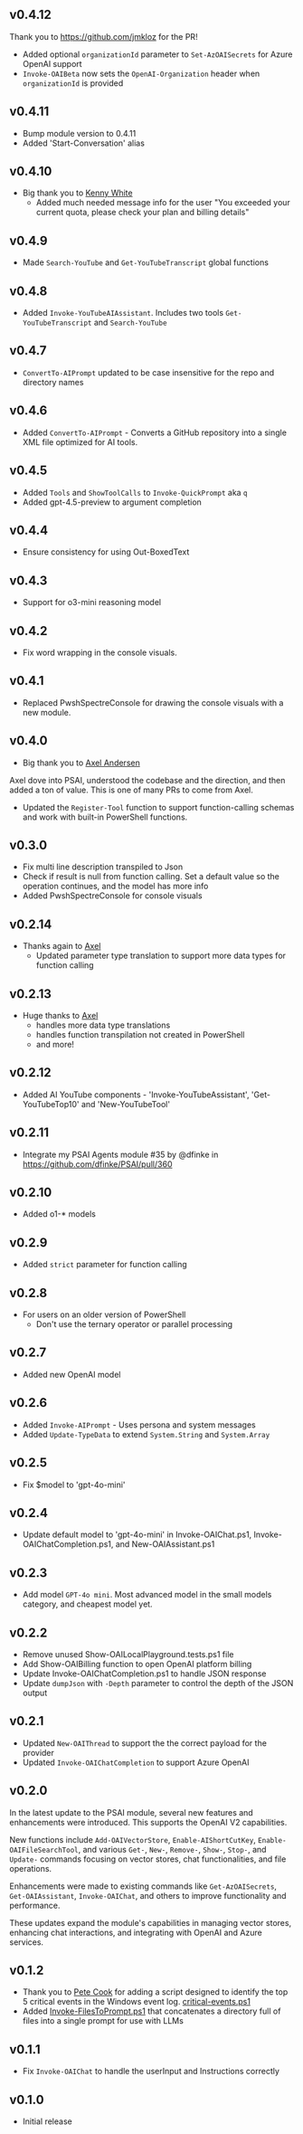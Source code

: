 ## v0.4.12

Thank you to https://github.com/jmkloz for the PR!

- Added optional `organizationId` parameter to `Set-AzOAISecrets` for Azure OpenAI support
- `Invoke-OAIBeta` now sets the `OpenAI-Organization` header when `organizationId` is provided

## v0.4.11

- Bump module version to 0.4.11
- Added 'Start-Conversation' alias

## v0.4.10

- Big thank you to [Kenny White](https://github.com/whiteken)
    - Added much needed message info for the user "You exceeded your current quota, please check your plan and billing details" 

## v0.4.9

- Made  `Search-YouTube` and `Get-YouTubeTranscript` global functions

## v0.4.8

- Added `Invoke-YouTubeAIAssistant`. Includes two tools `Get-YouTubeTranscript` and `Search-YouTube`

## v0.4.7

- `ConvertTo-AIPrompt` updated to be case insensitive for the repo and directory names

## v0.4.6

- Added `ConvertTo-AIPrompt` - Converts a GitHub repository into a single XML file optimized for AI tools.

## v0.4.5

- Added `Tools` and `ShowToolCalls` to `Invoke-QuickPrompt` aka `q`
- Added gpt-4.5-preview to argument completion

## v0.4.4

- Ensure consistency for using Out-BoxedText

## v0.4.3

- Support for o3-mini reasoning model

## v0.4.2

- Fix word wrapping in the console visuals.

## v0.4.1

- Replaced PwshSpectreConsole for drawing the console visuals with a new module.

## v0.4.0

- Big thank you to [Axel Andersen](https://x.com/Agazoth)

Axel dove into PSAI, understood the codebase and the direction, and then added a ton of value. This is one of many PRs to come from Axel.

- Updated the `Register-Tool` function to support function-calling schemas and work with built-in PowerShell functions.

## v0.3.0

- Fix multi line description transpiled to Json
- Check if result is null from function calling. Set a default value so the operation continues, and the model has more info
- Added PwshSpectreConsole for console visuals

## v0.2.14

- Thanks again to [Axel](https://github.com/Agazoth)
    - Updated parameter type translation to support more data types for function calling

## v0.2.13

- Huge thanks to [Axel](https://github.com/Agazoth)
    - handles more data type translations
    - handles function transpilation not created in PowerShell
    - and more!

## v0.2.12

- Added AI YouTube components - 'Invoke-YouTubeAssistant', 'Get-YouTubeTop10' and 'New-YouTubeTool'

## v0.2.11

* Integrate my PSAI Agents module #35 by @dfinke in https://github.com/dfinke/PSAI/pull/360

## v0.2.10

- Added o1-* models

## v0.2.9

- Added `strict` parameter for function calling

## v0.2.8

- For users on an older version of PowerShell
    - Don't use the ternary operator or parallel processing

## v0.2.7

- Added new OpenAI model

## v0.2.6

- Added `Invoke-AIPrompt` - Uses persona and system messages 
- Added `Update-TypeData` to extend `System.String` and `System.Array`

## v0.2.5

- Fix $model to 'gpt-4o-mini'

## v0.2.4

- Update default model to 'gpt-4o-mini' in Invoke-OAIChat.ps1, Invoke-OAIChatCompletion.ps1, and New-OAIAssistant.ps1

## v0.2.3

- Add model `GPT-4o mini`. Most advanced model in the small models category, and cheapest model yet.

## v0.2.2

- Remove unused Show-OAILocalPlayground.tests.ps1 file
- Add Show-OAIBilling function to open OpenAI platform billing
- Update Invoke-OAIChatCompletion.ps1 to handle JSON response
- Update `dumpJson` with `-Depth` parameter to control the depth of the JSON output

## v0.2.1

- Updated `New-OAIThread` to support the the correct payload for the provider
- Updated `Invoke-OAIChatCompletion` to support Azure OpenAI

## v0.2.0

In the latest update to the PSAI module, several new features and enhancements were introduced. This supports the OpenAI V2 capabilities. 

New functions include `Add-OAIVectorStore`, `Enable-AIShortCutKey`, `Enable-OAIFileSearchTool`, and various `Get-`, `New-`, `Remove-`, `Show-`, `Stop-`, and `Update-` commands focusing on vector stores, chat functionalities, and file operations. 

Enhancements were made to existing commands like `Get-AzOAISecrets`, `Get-OAIAssistant`, `Invoke-OAIChat`, and others to improve functionality and performance.

These updates expand the module's capabilities in managing vector stores, enhancing chat interactions, and integrating with OpenAI and Azure services.

## v0.1.2

- Thank you to [Pete Cook](https://github.com/Blindpete) for adding a script designed to identify the top 5 critical events in the Windows event log. [critical-events.ps1](examples/Review-Critical-Events/critical-events.ps1)
- Added [Invoke-FilesToPrompt.ps1](Public/Invoke-FilesToPrompt.ps1) that concatenates a directory full of files into a single prompt for use with LLMs

## v0.1.1

- Fix `Invoke-OAIChat` to handle the userInput and Instructions correctly

## v0.1.0

- Initial release